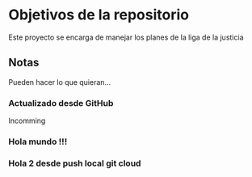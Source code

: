 # Objetivos de la repositorio

Este proyecto se encarga de manejar los planes de la liga de la justicia


## Notas
Pueden hacer lo que quieran...

### Actualizado desde GitHub
Incomming

### Hola mundo !!!

### Hola 2 desde push local git cloud


